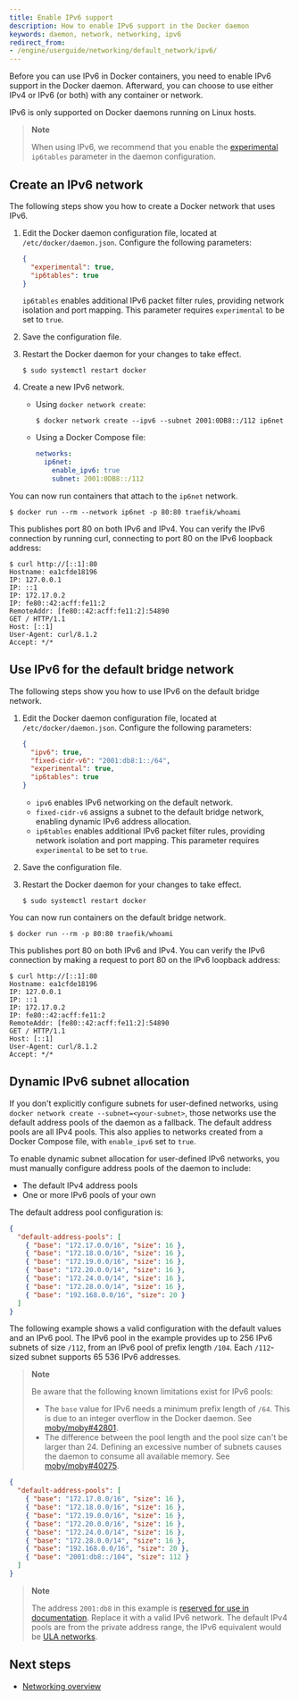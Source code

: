 ```yaml
---
title: Enable IPv6 support
description: How to enable IPv6 support in the Docker daemon
keywords: daemon, network, networking, ipv6
redirect_from:
- /engine/userguide/networking/default_network/ipv6/
---
```


Before you can use IPv6 in Docker containers, you need to
enable IPv6 support in the Docker daemon. Afterward, you can choose to use
either IPv4 or IPv6 (or both) with any container or network.

IPv6 is only supported on Docker daemons running on Linux hosts.

> **Note**
>
> When using IPv6, we recommend that you enable the
> [experimental](../../release-lifecycle.md#experimental)
> `ip6tables` parameter in the daemon configuration.

## Create an IPv6 network

The following steps show you how to create a Docker network that uses IPv6.

1. Edit the Docker daemon configuration file,
   located at `/etc/docker/daemon.json`. Configure the following parameters:

   ```json
   {
     "experimental": true,
     "ip6tables": true
   }
   ```

   `ip6tables` enables additional IPv6 packet filter rules, providing network
   isolation and port mapping. This parameter requires `experimental` to be
   set to `true`.

2. Save the configuration file.
3. Restart the Docker daemon for your changes to take effect.

   ```console
   $ sudo systemctl restart docker
   ```

4. Create a new IPv6 network.

   - Using `docker network create`:

     ```console
     $ docker network create --ipv6 --subnet 2001:0DB8::/112 ip6net
     ```

   - Using a Docker Compose file:

     ```yaml
     networks:
       ip6net:
         enable_ipv6: true
         subnet: 2001:0DB8::/112
     ```

You can now run containers that attach to the `ip6net` network.

```console
$ docker run --rm --network ip6net -p 80:80 traefik/whoami
```

This publishes port 80 on both IPv6 and IPv4.
You can verify the IPv6 connection by running curl,
connecting to port 80 on the IPv6 loopback address:

```console
$ curl http://[::1]:80
Hostname: ea1cfde18196
IP: 127.0.0.1
IP: ::1
IP: 172.17.0.2
IP: fe80::42:acff:fe11:2
RemoteAddr: [fe80::42:acff:fe11:2]:54890
GET / HTTP/1.1
Host: [::1]
User-Agent: curl/8.1.2
Accept: */*
```

## Use IPv6 for the default bridge network

The following steps show you how to use IPv6 on the default bridge network.

1. Edit the Docker daemon configuration file,
   located at `/etc/docker/daemon.json`. Configure the following parameters:

   ```json
   {
     "ipv6": true,
     "fixed-cidr-v6": "2001:db8:1::/64",
     "experimental": true,
     "ip6tables": true
   }
   ```

   - `ipv6` enables IPv6 networking on the default network.
   - `fixed-cidr-v6` assigns a subnet to the default bridge network,
     enabling dynamic IPv6 address allocation.
   - `ip6tables` enables additional IPv6 packet filter rules, providing network
     isolation and port mapping. This parameter requires `experimental` to be
     set to `true`.

2. Save the configuration file.
3. Restart the Docker daemon for your changes to take effect.

   ```console
   $ sudo systemctl restart docker
   ```

You can now run containers on the default bridge network.

```console
$ docker run --rm -p 80:80 traefik/whoami
```

This publishes port 80 on both IPv6 and IPv4.
You can verify the IPv6 connection by making a request
to port 80 on the IPv6 loopback address:

```console
$ curl http://[::1]:80
Hostname: ea1cfde18196
IP: 127.0.0.1
IP: ::1
IP: 172.17.0.2
IP: fe80::42:acff:fe11:2
RemoteAddr: [fe80::42:acff:fe11:2]:54890
GET / HTTP/1.1
Host: [::1]
User-Agent: curl/8.1.2
Accept: */*
```

## Dynamic IPv6 subnet allocation

If you don't explicitly configure subnets for user-defined networks,
using `docker network create --subnet=<your-subnet>`,
those networks use the default address pools of the daemon as a fallback.
The default address pools are all IPv4 pools.
This also applies to networks created from a Docker Compose file,
with `enable_ipv6` set to `true`.

To enable dynamic subnet allocation for user-defined IPv6 networks,
you must manually configure address pools of the daemon to include:

- The default IPv4 address pools
- One or more IPv6 pools of your own

The default address pool configuration is:

```json
{
  "default-address-pools": [
    { "base": "172.17.0.0/16", "size": 16 },
    { "base": "172.18.0.0/16", "size": 16 },
    { "base": "172.19.0.0/16", "size": 16 },
    { "base": "172.20.0.0/14", "size": 16 },
    { "base": "172.24.0.0/14", "size": 16 },
    { "base": "172.28.0.0/14", "size": 16 },
    { "base": "192.168.0.0/16", "size": 20 }
  ]
}
```

The following example shows a valid configuration with the default values and
an IPv6 pool. The IPv6 pool in the example provides up to 256 IPv6 subnets of
size `/112`, from an IPv6 pool of prefix length `/104`. Each `/112`-sized
subnet supports 65 536 IPv6 addresses.

> **Note**
>
> Be aware that the following known limitations exist for IPv6 pools:
>
> - The `base` value for IPv6 needs a minimum prefix length of `/64`.
>   This is due to an integer overflow in the Docker daemon.
>   See [moby/moby#42801](https://github.com/moby/moby/issues/42801).
> - The difference between the pool length and the pool size can't be larger
>   than 24. Defining an excessive number of subnets causes the daemon to
>   consume all available memory.
>   See [moby/moby#40275](https://github.com/moby/moby/issues/40275).

```json
{
  "default-address-pools": [
    { "base": "172.17.0.0/16", "size": 16 },
    { "base": "172.18.0.0/16", "size": 16 },
    { "base": "172.19.0.0/16", "size": 16 },
    { "base": "172.20.0.0/16", "size": 16 },
    { "base": "172.24.0.0/14", "size": 16 },
    { "base": "172.28.0.0/14", "size": 16 },
    { "base": "192.168.0.0/16", "size": 20 },
    { "base": "2001:db8::/104", "size": 112 }
  ]
}
```

> **Note**
>
> The address `2001:db8` in this example is
> [reserved for use in documentation][wikipedia-ipv6-reserved].
> Replace it with a valid IPv6 network.
> The default IPv4 pools are from the private address range,
> the IPv6 equivalent would be [ULA networks][wikipedia-ipv6-ula].

[wikipedia-ipv6-reserved]: https://en.wikipedia.org/wiki/Reserved_IP_addresses#IPv6
[wikipedia-ipv6-ula]: https://en.wikipedia.org/wiki/Unique_local_address

## Next steps

- [Networking overview](../../network/index.md)
